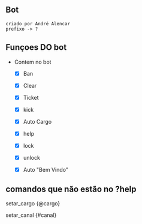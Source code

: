 ## Bot
    criado por André Alencar
    prefixo -> ?

## Funçoes DO bot
- Contem no bot

    - [x] Ban
  
    - [x] Clear
  
    - [x] Ticket
  
    - [x] kick
  
    - [x] Auto Cargo
  
    - [x] help
  
    - [x] lock
  
    - [x] unlock
  
    - [x] Auto "Bem Vindo"


## comandos que não estão no ?help


  setar_cargo {@cargo}

  setar_canal {#canal}
